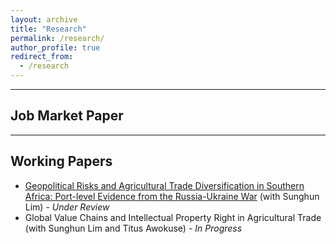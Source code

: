```yaml
---
layout: archive
title: "Research"
permalink: /research/
author_profile: true
redirect_from:
  - /research
---
```


<hr>

## Job Market Paper

<hr>

## Working Papers
* [Geopolitical Risks and Agricultural Trade Diversification in Southern Africa: Port-level Evidence from the Russia-Ukraine War](https://papers.ssrn.com/sol3/papers.cfm?abstract_id=4748821) (with Sunghun Lim) - _Under Review_
* Global Value Chains and Intellectual Property Right in Agricultural Trade (with Sunghun Lim and Titus Awokuse) - _In Progress_

